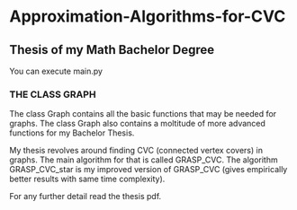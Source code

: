 # Approximation-Algorithms-for-CVC

## Thesis of my Math Bachelor Degree

You can execute main.py

### THE CLASS GRAPH

The class Graph contains all the basic functions that may be needed for graphs. The class Graph also contains a moltitude of more advanced functions for my Bachelor Thesis.

My thesis revolves around finding CVC (connected vertex covers) in graphs. The main algorithm for that is called GRASP_CVC. The algorithm GRASP_CVC_star is my improved version of GRASP_CVC (gives empirically better results with same time complexity).

For any further detail read the thesis pdf.
